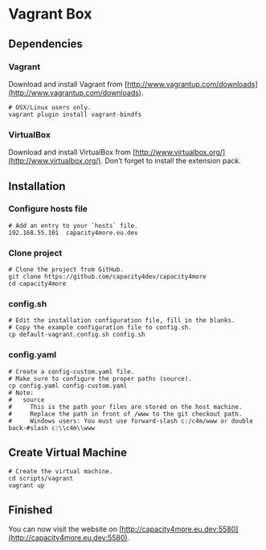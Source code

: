 # Vagrant Box
## Dependencies
### Vagrant
Download and install Vagrant from [http://www.vagrantup.com/downloads](http://www.vagrantup.com/downloads).

```
# OSX/Linux users only.
vagrant plugin install vagrant-bindfs
```

### VirtualBox
Download and install VirtualBox from [http://www.virtualbox.org/](http://www.virtualbox.org/). Don’t forget to install the extension pack.

## Installation
### Configure hosts file
```
# Add an entry to your `hosts` file.
192.168.55.101  capacity4more.eu.dev
```

### Clone project
```
# Clone the project from GitHub.
git clone https://github.com/capacity4dev/capacity4more
cd capacity4more
```
### config.sh
```
# Edit the installation configuration file, fill in the blanks.
# Copy the example configuration file to config.sh.
cp default-vagrant.config.sh config.sh
```

### config.yaml
```
# Create a config-custom.yaml file.
# Make sure to configure the proper paths (source).
cp config.yaml config-custom.yaml
# Note:
#   source
#     This is the path your files are stored on the host machine.
#     Replace the path in front of /www to the git checkout path.
#     Windows users: You must use forward-slash c:/c4m/www or double back-#slash c:\\c4m\\www
```

## Create Virtual Machine
```
# Create the virtual machine.
cd scripts/vagrant
vagrant up
```

## Finished
You can now visit the website on [http://capacity4more.eu.dev:5580](http://capacity4more.eu.dev:5580).
